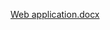 [Web application.docx](https://github.com/fengsujie/web-application-security/files/9434677/Web.application.docx)

